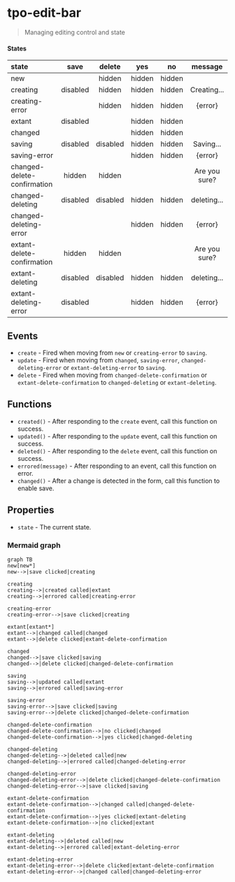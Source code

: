 # tpo-edit-bar
> Managing editing control and state

#### States
|            state            |   save   | delete   |   yes  |   no   |     message   |
|:----------------------------|:--------:|:--------:|:------:|:------:|:-------------:|
| new                         |          | hidden   | hidden | hidden |               |
| creating                    | disabled | hidden   | hidden | hidden | Creating...   |
| creating-error              |          | hidden   | hidden | hidden | {error}       |
| extant                      | disabled |          | hidden | hidden |               |
| changed                     |          |          | hidden | hidden |               |
| saving                      | disabled | disabled | hidden | hidden | Saving...     |
| saving-error                |          |          | hidden | hidden | {error}       |
| changed-delete-confirmation | hidden   | hidden   |        |        | Are you sure? |
| changed-deleting            | disabled | disabled | hidden | hidden | deleting...   |
| changed-deleting-error      |          |          | hidden | hidden | {error}       |
| extant-delete-confirmation  | hidden   | hidden   |        |        | Are you sure? |
| extant-deleting             | disabled | disabled | hidden | hidden | deleting...   |
| extant-deleting-error       | disabled |          | hidden | hidden | {error}       |

## Events
- `create` - Fired when moving from `new` or `creating-error` to `saving`.
- `update` - Fired when moving from `changed`, `saving-error`, `changed-deleting-error` or `extant-deleting-error` to `saving`.
- `delete` - Fired when moving from `changed-delete-confirmation` or `extant-delete-confirmation` to `changed-deleting` or `extant-deleting`.

## Functions
- `created()` - After responding to the `create` event, call this function on success.
- `updated()` - After responding to the `update` event, call this function on success.
- `deleted()` - After responding to the `delete` event, call this function on success.
- `errored(message)` - After responding to an event, call this function on error.
- `changed()` - After a change is detected in the form, call this function to enable save.

## Properties
- `state` - The current state.

### Mermaid graph
````text
graph TB
new[new*]
new-->|save clicked|creating

creating
creating-->|created called|extant
creating-->|errored called|creating-error

creating-error
creating-error-->|save clicked|creating

extant[extant*]
extant-->|changed called|changed
extant-->|delete clicked|extant-delete-confirmation

changed
changed-->|save clicked|saving
changed-->|delete clicked|changed-delete-confirmation

saving
saving-->|updated called|extant
saving-->|errored called|saving-error

saving-error
saving-error-->|save clicked|saving
saving-error-->|delete clicked|changed-delete-confirmation

changed-delete-confirmation
changed-delete-confirmation-->|no clicked|changed
changed-delete-confirmation-->|yes clicked|changed-deleting

changed-deleting
changed-deleting-->|deleted called|new
changed-deleting-->|errored called|changed-deleting-error

changed-deleting-error
changed-deleting-error-->|delete clicked|changed-delete-confirmation
changed-deleting-error-->|save clicked|saving

extant-delete-confirmation
extant-delete-confirmation-->|changed called|changed-delete-confirmation
extant-delete-confirmation-->|yes clicked|extant-deleting
extant-delete-confirmation-->|no clicked|extant

extant-deleting
extant-deleting-->|deleted called|new
extant-deleting-->|errored called|extant-deleting-error

extant-deleting-error
extant-deleting-error-->|delete clicked|extant-delete-confirmation
extant-deleting-error-->|changed called|changed-deleting-error
````
